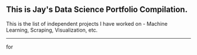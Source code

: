 ## This is Jay's Data Science Portfolio Compilation.

This is the list of independent projects I have worked on - Machine Learning, Scraping, Visualization, etc. 

---

for
